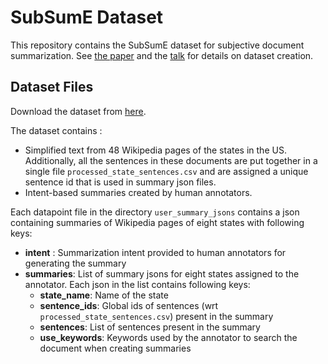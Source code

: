 # SubSumE Dataset

This repository contains the SubSumE dataset for subjective document summarization. See [the paper](https://aclanthology.org/2021.newsum-1.14/) and the [talk](https://www.youtube.com/watch?v=0vyUQArRrvY) for details on dataset creation.

## Dataset Files
Download the dataset from [here](https://drive.google.com/file/d/1tEDDHzZM_idnv-_PfRE5BmJU5E8yKLRH/view).

The dataset contains :
* Simplified text from 48 Wikipedia pages of the states in the US. Additionally, all the sentences in these documents
are put together in a single file `processed_state_sentences.csv` and are assigned a unique sentence id that 
is used in summary json files. 
* Intent-based summaries created by human annotators.

 
Each datapoint file in the directory `user_summary_jsons` contains a json containing summaries of Wikipedia pages
of eight states with following keys:
* **intent** : Summarization intent provided to human annotators for generating the summary
* **summaries**: List of summary jsons for eight states assigned to the annotator. Each json in the list contains following keys:
    * **state_name**: Name of the state
    * **sentence_ids**: Global ids of sentences (wrt `processed_state_sentences.csv`) present in the summary
    * **sentences**: List of sentences present in the summary
    * **use_keywords**: Keywords used by the annotator to search the document when creating summaries

